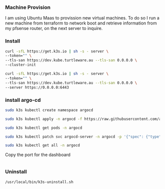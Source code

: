 
### Machine Provision

I am using Ubuntu Maas to provission new virtual machines. To do so I run a new machine from terraform to network boot and retrieve information from my pfsense router, on the next server to inquire.


### Install

```bash
curl -sfL https://get.k3s.io | sh -s - server \
--token="" \
--tls-san https://dev.kube.turtleware.au --tls-san 0.0.0.0 \
--cluster-init
```

```bash
curl -sfL https://get.k3s.io | sh -s - server \
--token="" \
--tls-san https://dev.kube.turtleware.au --tls-san 0.0.0.0 \
--server https://0.0.0.0:6443
```


### install argo-cd

```bash
sudo k3s kubectl create namespace argocd
```

```bash
sudo k3s kubectl apply -n argocd -f https://raw.githubusercontent.com/argoproj/argo-cd/stable/manifests/install.yaml
```

```bash
sudo k3s kubectl get pods -n argocd
```

```bash
sudo k3s kubectl patch svc argocd-server -n argocd -p '{"spec": {"type": "LoadBalancer"}}'
```

```bash
sudo k3s kubectl get all -n argocd
```

Copy the port for the dashboard

```bash

```

### Uninstall
```
/usr/local/bin/k3s-uninstall.sh
```